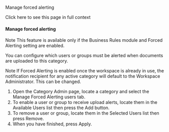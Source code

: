 Manage forced alerting

Click here to see this page in full context

####  Manage forced alerting

Note  This feature is available only if the Business Rules module and Forced
Alerting setting are enabled.

You can configure which users or groups must be alerted when documents are
uploaded to this category.

Note  If Forced Alerting is enabled once the workspace is already in use, the
notification recipient for any active category will default to the Workspace
Administrator. This can be changed.

  1. Open the Category Admin page, locate a category and select the Manage Forced Alerting users tab. 
  2. To enable a user or group to receive upload alerts, locate them in the Available Users list then press the Add button. 
  3. To remove a user or group, locate them in the Selected Users list then press Remove. 
  4. When you have finished, press Apply. 

